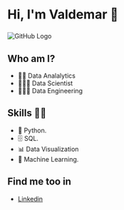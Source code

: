  # **Hi, I'm Valdemar** 👋 
###  
![GitHub Logo](fundo_ds_git.JPG)

## Who am I? 

* 👨‍💻 Data Analalytics
* 🧑🏻‍🎓 Data Scientist
* 👨🏼‍🎓 Data Engineering

## Skills 👩‍💻

* 🐍 Python.
* 🗄 SQL.
* 📊 Data Visualization
* 🔮 Machine Learning. 

## Find me too in

*  [Linkedin]( https://www.linkedin.com/in/valdemarjoão )
